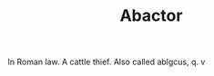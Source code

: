 ---
title: Abactor
permalink: "/definitions/abactor.html"
body: In Roman law. A cattle thief. Also called ablgcus, q. v
published_at: '2018-07-07'
layout: post
---